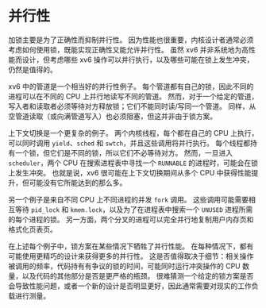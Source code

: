 # 并行性

加锁主要是为了正确性而抑制并行性。
因为性能也很重要，内核设计者通常必须考虑如何使用锁，既能实现正确性又能允许并行性。
虽然 xv6 并非系统地为高性能而设计，但考虑哪些 xv6 操作可以并行执行，以及哪些可能在锁上发生冲突，仍然是值得的。

xv6 中的管道是一个相当好的并行性例子。
每个管道都有自己的锁，因此不同的进程可以在不同的 CPU 上并行地读写不同的管道。
然而，对于一个给定的管道，写入者和读取者必须等待对方释放锁；它们不能同时读/写同一个管道。
同样，从空管道读取（或向满管道写入）也必须阻塞，但这并非由于锁方案。

上下文切换是一个更复杂的例子。
两个内核线程，每个都在自己的 CPU 上执行，可以同时调用 `yield`、`sched` 和 `swtch`，并且这些调用将并行执行。
每个线程都持有一个锁，但它们是不同的锁，所以它们不必等待对方。
然而，一旦进入 `scheduler`，两个 CPU 在搜索进程表中寻找一个 `RUNNABLE` 的进程时，可能会在锁上发生冲突。
也就是说，xv6 很可能在上下文切换期间从多个 CPU 中获得性能提升，但可能没有它所能达到的那么多。

另一个例子是来自不同 CPU 上不同进程的并发 `fork` 调用。
这些调用可能需要相互等待 `pid_lock` 和 `kmem.lock`，以及为了在进程表中搜索一个 `UNUSED` 进程所需的每个进程的锁。
另一方面，两个分叉的进程可以完全并行地复制用户内存页和格式化页表页。

在上述每个例子中，锁方案在某些情况下牺牲了并行性能。
在每种情况下，都有可能使用更精巧的设计来获得更多的并行性。
这是否值得取决于细节：相关操作被调用的频率，代码持有有争议的锁的时间，可能同时运行冲突操作的 CPU 数量，以及代码的其他部分是否是更严格的瓶颈。
很难猜测一个给定的锁方案是否会导致性能问题，或者一个新的设计是否明显更好，因此通常需要对现实的工作负载进行测量。